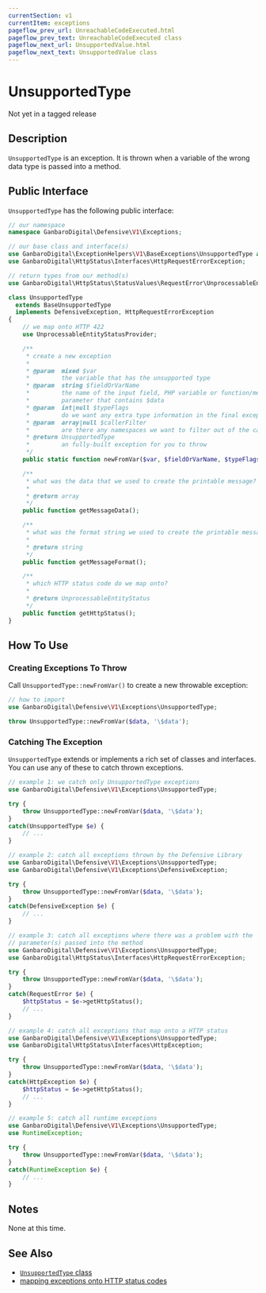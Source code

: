 ```yaml
---
currentSection: v1
currentItem: exceptions
pageflow_prev_url: UnreachableCodeExecuted.html
pageflow_prev_text: UnreachableCodeExecuted class
pageflow_next_url: UnsupportedValue.html
pageflow_next_text: UnsupportedValue class
---
```


# UnsupportedType

<div class="callout warning" markdown="1">
Not yet in a tagged release
</div>

## Description

`UnsupportedType` is an exception. It is thrown when a variable of the wrong data type is passed into a method.

## Public Interface

`UnsupportedType` has the following public interface:

```php
// our namespace
namespace GanbaroDigital\Defensive\V1\Exceptions;

// our base class and interface(s)
use GanbaroDigital\ExceptionHelpers\V1\BaseExceptions\UnsupportedType as BaseUnsupportedType;
use GanbaroDigital\HttpStatus\Interfaces\HttpRequestErrorException;

// return types from our method(s)
use GanbaroDigital\HttpStatus\StatusValues\RequestError\UnprocessableEntityStatus;

class UnsupportedType
  extends BaseUnsupportedType
  implements DefensiveException, HttpRequestErrorException
{
    // we map onto HTTP 422
    use UnprocessableEntityStatusProvider;

    /**
     * create a new exception
     *
     * @param  mixed $var
     *         the variable that has the unsupported type
     * @param  string $fieldOrVarName
     *         the name of the input field, PHP variable or function/method
     *         parameter that contains $data
     * @param  int|null $typeFlags
     *         do we want any extra type information in the final exception message?
     * @param  array|null $callerFilter
     *         are there any namespaces we want to filter out of the call stack?
     * @return UnsupportedType
     *         an fully-built exception for you to throw
     */
    public static function newFromVar($var, $fieldOrVarName, $typeFlags = null, $callerFilter = null);

    /**
     * what was the data that we used to create the printable message?
     *
     * @return array
     */
    public function getMessageData();

    /**
     * what was the format string we used to create the printable message?
     *
     * @return string
     */
    public function getMessageFormat();

    /**
     * which HTTP status code do we map onto?
     *
     * @return UnprocessableEntityStatus
     */
    public function getHttpStatus();
}

```

## How To Use

### Creating Exceptions To Throw

Call `UnsupportedType::newFromVar()` to create a new throwable exception:

```php
// how to import
use GanbaroDigital\Defensive\V1\Exceptions\UnsupportedType;

throw UnsupportedType::newFromVar($data, '\$data');
```

### Catching The Exception

`UnsupportedType` extends or implements a rich set of classes and interfaces. You can use any of these to catch thrown exceptions.

```php
// example 1: we catch only UnsupportedType exceptions
use GanbaroDigital\Defensive\V1\Exceptions\UnsupportedType;

try {
    throw UnsupportedType::newFromVar($data, '\$data');
}
catch(UnsupportedType $e) {
    // ...
}
```

```php
// example 2: catch all exceptions thrown by the Defensive Library
use GanbaroDigital\Defensive\V1\Exceptions\UnsupportedType;
use GanbaroDigital\Defensive\V1\Exceptions\DefensiveException;

try {
    throw UnsupportedType::newFromVar($data, '\$data');
}
catch(DefensiveException $e) {
    // ...
}
```

```php
// example 3: catch all exceptions where there was a problem with the
// parameter(s) passed into the method
use GanbaroDigital\Defensive\V1\Exceptions\UnsupportedType;
use GanbaroDigital\HttpStatus\Interfaces\HttpRequestErrorException;

try {
    throw UnsupportedType::newFromVar($data, '\$data');
}
catch(RequestError $e) {
    $httpStatus = $e->getHttpStatus();
    // ...
}
```

```php
// example 4: catch all exceptions that map onto a HTTP status
use GanbaroDigital\Defensive\V1\Exceptions\UnsupportedType;
use GanbaroDigital\HttpStatus\Interfaces\HttpException;

try {
    throw UnsupportedType::newFromVar($data, '\$data');
}
catch(HttpException $e) {
    $httpStatus = $e->getHttpStatus();
    // ...
}
```

```php
// example 5: catch all runtime exceptions
use GanbaroDigital\Defensive\V1\Exceptions\UnsupportedType;
use RuntimeException;

try {
    throw UnsupportedType::newFromVar($data, '\$data');
}
catch(RuntimeException $e) {
    // ...
}
```

## Notes

None at this time.

## See Also

* [`UnsupportedType` class](http://ganbarodigital.github.io/php-mv-exception-helpers/V1/BaseExceptions/UnsupportedType.html)
* [mapping exceptions onto HTTP status codes](http://ganbarodigital.github.io/php-http-status/usage/http-exceptions.html)
